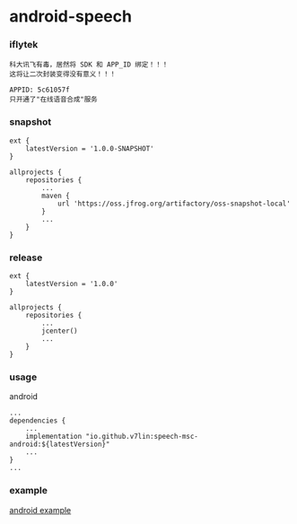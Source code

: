 # android-speech

### iflytek

````
科大讯飞有毒，居然将 SDK 和 APP_ID 绑定！！！
这将让二次封装变得没有意义！！！
````

````
APPID: 5c61057f
只开通了"在线语音合成"服务
````

### snapshot

````
ext {
    latestVersion = '1.0.0-SNAPSHOT'
}

allprojects {
    repositories {
        ...
        maven {
            url 'https://oss.jfrog.org/artifactory/oss-snapshot-local'
        }
        ...
    }
}
````

### release

````
ext {
    latestVersion = '1.0.0'
}

allprojects {
    repositories {
        ...
        jcenter()
        ...
    }
}
````

### usage

android
````
...
dependencies {
    ...
    implementation "io.github.v7lin:speech-msc-android:${latestVersion}"
    ...
}
...
````

### example

[android example](./app/src/main/java/io/github/v7lin/speech/MainActivity.java)